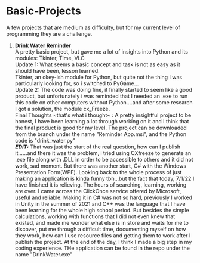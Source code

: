 # Basic-Projects
A few projects that are medium as difficulty, but for my current level of programming they are a challenge.

1) **Drink Water Reminder**<br>
A pretty basic project, but gave me a lot of insights into Python and its modules: Tkinter, Time, VLC<br>
Update 1: What seems a basic concept and task is not as easy as it should have been, lesson learned.<br>
Tkinter, an okey-ish module for Python, but quite not the thing I was particularly looking for, so i switched to PyGame...<br>
Update 2: The code was doing fine, it finally started to seem like a good product, but unfortunately i was reminded that I needed an .exe to run this code on other computers without Python....and after some research I got a solution, the module cx_Freeze.
<br>Final Thoughts ~that's what i thought~ : A pretty insightful project to be honest, I have been learning a lot through working on it and I think that the final product is good for my level.
The project can be downloaded from the branch under the name "Reminder App.msi", and the Python code is "drink_water.py"
<br>**_EDIT:_** That was just the start of the real question, how can I publish it......and there it was the problem, i tried using CXfreeze to generate an .exe file along with .DLL in order to be accessible to others and it did not work, sad moment. But there was another start, C# with the Windows Presentation Form(WPF). Looking back to the whole process of just making an application is kinda funny tbh...but the fact that today, 7/1/22 I have finished it is relieving. The hours of searching, learning, working are over. I came across the ClickOnce service offered by Microsoft, useful and reliable. Making it in C# was not so hard, previously I worked in Unity in the summer of 2021 and C++ was the language that I have been learning for the whole high school period. But besides the simple calculations, working with functions that I did not even knew that existed, and made me wonder what else is in store and waits for me to discover, put me through a difficult time, documenting myself on how they work, how can I use resource files and getting them to work after I publish the project. At the end of the day, I think I made a big step in my coding experience. THe application can be found in the repo under the name "DrinkWater.exe" 
